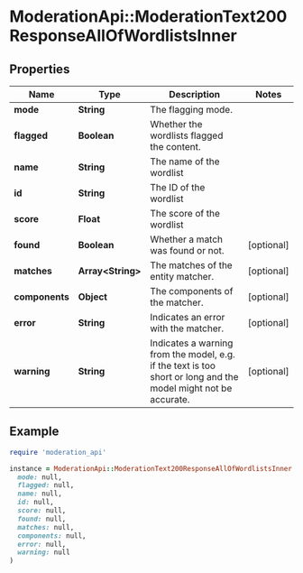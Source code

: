 # ModerationApi::ModerationText200ResponseAllOfWordlistsInner

## Properties

| Name | Type | Description | Notes |
| ---- | ---- | ----------- | ----- |
| **mode** | **String** | The flagging mode. |  |
| **flagged** | **Boolean** | Whether the wordlists flagged the content. |  |
| **name** | **String** | The name of the wordlist |  |
| **id** | **String** | The ID of the wordlist |  |
| **score** | **Float** | The score of the wordlist |  |
| **found** | **Boolean** | Whether a match was found or not. | [optional] |
| **matches** | **Array&lt;String&gt;** | The matches of the entity matcher. | [optional] |
| **components** | **Object** | The components of the matcher. | [optional] |
| **error** | **String** | Indicates an error with the matcher. | [optional] |
| **warning** | **String** | Indicates a warning from the model, e.g. if the text is too short or long and the model might not be accurate. | [optional] |

## Example

```ruby
require 'moderation_api'

instance = ModerationApi::ModerationText200ResponseAllOfWordlistsInner.new(
  mode: null,
  flagged: null,
  name: null,
  id: null,
  score: null,
  found: null,
  matches: null,
  components: null,
  error: null,
  warning: null
)
```

